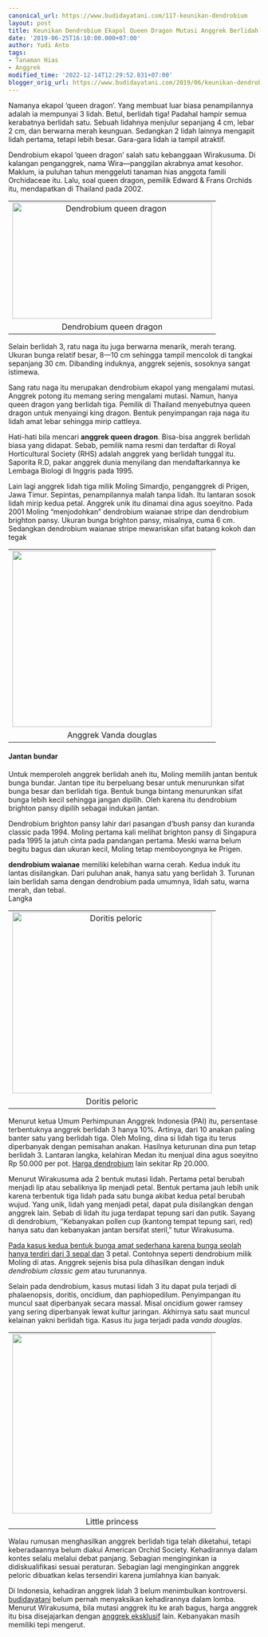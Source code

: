 ```yaml
---
canonical_url: https://www.budidayatani.com/117-keunikan-dendrobium
layout: post
title: Keunikan Dendrobium Ekapol Queen Dragon Mutasi Anggrek Berlidah Tiga
date: '2019-06-25T16:10:00.000+07:00'
author: Yudi Anto
tags:
- Tanaman Hias
- Anggrek
modified_time: '2022-12-14T12:29:52.831+07:00'
blogger_orig_url: https://www.budidayatani.com/2019/06/keunikan-dendrobium-ekapol-queen-dragon.html
---
```


<p>Namanya ekapol &#8216;queen dragon&#8217;. Yang membuat luar biasa penampilannya adalah ia mempunyai 3 lidah. Betul, berlidah tiga! Padahal hampir semua kerabatnya berlidah satu. Sebuah lidahnya menjulur sepanjang 4 cm, lebar 2 cm, dan berwarna merah keunguan. Sedangkan 2 lidah lainnya mengapit lidah pertama, tetapi lebih besar. Gara-gara lidah ia tampil atraktif.</p><p>Dendrobium ekapol ‘queen dragon’ salah satu kebanggaan Wirakusuma. Di kalangan penganggrek, nama Wira—panggilan akrabnya amat kesohor. Maklum, ia puluhan tahun menggeluti tanaman hias anggota famili Orchidaceae itu. Lalu, soal queen dragon, pemilik Edward &amp; Frans Orchids itu, mendapatkan di Thailand pada 2002.</p><table align="center" cellpadding="0" cellspacing="0" style="margin-left: auto;margin-right: auto;text-align: center"><tbody><tr><td style="text-align: center"><a href="https://i0.wp.com/1.bp.blogspot.com/-7aNdRUfdM1U/XRHh4U-RPTI/AAAAAAAACgg/DmZaymEgwJkiYMOqtcB16g1-_ELNjIkxgCLcBGAs/s1600/dendrobium%2Bekapol_800x468.jpg?ssl=1" style="margin-left: auto;margin-right: auto"><img loading="lazy" alt="Dendrobium queen dragon" border="0" data-original-height="468" data-original-width="800" height="233" src="https://i0.wp.com/1.bp.blogspot.com/-7aNdRUfdM1U/XRHh4U-RPTI/AAAAAAAACgg/DmZaymEgwJkiYMOqtcB16g1-_ELNjIkxgCLcBGAs/s400/dendrobium%2Bekapol_800x468.jpg?resize=400%2C233&amp;ssl=1" title="" width="400" data-recalc-dims="1" /></a></td></tr><tr><td style="text-align: center">Dendrobium queen dragon</td></tr></tbody></table><p>Selain berlidah 3, ratu naga itu juga berwarna menarik, merah terang. Ukuran bunga relatif besar, 8—10 cm sehingga tampil mencolok di tangkai sepanjang 30 cm. Dibanding induknya, anggrek sejenis, sosoknya sangat istimewa.</p><p>Sang ratu naga itu merupakan dendrobium ekapol yang mengalami mutasi. Anggrek potong itu memang sering mengalami mutasi. Namun, hanya queen dragon yang berlidah tiga. Pemilik di Thailand menyebutnya queen dragon untuk menyaingi king dragon. Bentuk penyimpangan raja naga itu lidah amat lebar sehingga mirip cattleya.</p><p>Hati-hati bila mencari <b>anggrek queen dragon</b>. Bisa-bisa anggrek berlidah biasa yang didapat. Sebab, pemilik nama resmi dan terdaftar di Royal Horticultural Society (RHS) adalah anggrek yang berlidah tunggal itu. Saporita R.D, pakar anggrek dunia menyilang dan mendaftarkannya ke Lembaga Biologi di Inggris pada 1995.</p><p>Lain lagi anggrek lidah tiga milik Moling Simardjo, penganggrek di Prigen, Jawa Timur. Sepintas, penampilannya malah tanpa lidah. Itu lantaran sosok lidah mirip kedua petal. Anggrek unik itu dinamai dina agus soeyitno. Pada 2001 Moling “menjodohkan” dendrobium waianae stripe dan dendrobium brighton pansy. Ukuran bunga brighton pansy, misalnya, cuma 6 cm. Sedangkan dendrobium waianae stripe mewariskan sifat batang kokoh dan tegak</p><table align="center" cellpadding="0" cellspacing="0" style="margin-left: auto;margin-right: auto;text-align: center"><tbody><tr><td style="text-align: center"><a href="https://i2.wp.com/1.bp.blogspot.com/-kEqQPM1rIeM/XRHiXDR9qYI/AAAAAAAACgs/DnkPyQvdSOc5mFqF9MKJTjWhNtYGl40DQCLcBGAs/s1600/dendrobium%2Bekapol_677x600.jpg?ssl=1" style="margin-left: auto;margin-right: auto"><img loading="lazy" border="0" data-original-height="600" data-original-width="677" height="353" src="https://i0.wp.com/1.bp.blogspot.com/-kEqQPM1rIeM/XRHiXDR9qYI/AAAAAAAACgs/DnkPyQvdSOc5mFqF9MKJTjWhNtYGl40DQCLcBGAs/s400/dendrobium%2Bekapol_677x600.jpg?resize=400%2C353&amp;ssl=1" width="400" data-recalc-dims="1" /></a></td></tr><tr><td style="text-align: center">Anggrek Vanda douglas</td></tr></tbody></table><h4>Jantan bundar</h4><p>Untuk memperoleh anggrek berlidah aneh itu, Moling memilih jantan bentuk bunga bundar. Jantan tipe itu berpeluang besar untuk menurunkan sifat bunga besar dan berlidah tiga. Bentuk bunga bintang menurunkan sifat bunga lebih kecil sehingga jangan dipilih. Oleh karena itu dendrobium brighton pansy dipilih sebagai indukan jantan.</p><p>Dendrobium brighton pansy lahir dari pasangan d’bush pansy dan kuranda classic pada 1994. Moling pertama kali melihat brighton pansy di Singapura pada 1995 Ia jatuh cinta pada pandangan pertama. Meski warna belum begitu bagus dan ukuran kecil, Moling tetap memboyongnya ke Prigen.</p><p><b>dendrobium waianae</b> memiliki kelebihan warna cerah. Kedua induk itu lantas disilangkan. Dari puluhan anak, hanya satu yang berlidah 3. Turunan lain berlidah sama dengan dendrobium pada umumnya, lidah satu, warna merah, dan tebal.<br />Langka</p><table align="center" cellpadding="0" cellspacing="0" style="margin-left: auto;margin-right: auto;text-align: center"><tbody><tr><td style="text-align: center"><a href="https://i0.wp.com/1.bp.blogspot.com/-WBQSH81I-iA/XRHiRtFi4NI/AAAAAAAACgo/XtKV4V2jGkouxGhAh8au-Ehu3Z4-mIO_gCLcBGAs/s1600/dendrobium%2Bekapol_658x600.jpg?ssl=1" style="margin-left: auto;margin-right: auto"><img loading="lazy" alt="Doritis peloric" border="0" data-original-height="600" data-original-width="658" height="363" src="https://i1.wp.com/1.bp.blogspot.com/-WBQSH81I-iA/XRHiRtFi4NI/AAAAAAAACgo/XtKV4V2jGkouxGhAh8au-Ehu3Z4-mIO_gCLcBGAs/s400/dendrobium%2Bekapol_658x600.jpg?resize=400%2C363&amp;ssl=1" title="" width="400" data-recalc-dims="1" /></a></td></tr><tr><td style="text-align: center">Doritis peloric</td></tr></tbody></table><p>Menurut ketua Umum Perhimpunan Anggrek Indonesia (PAI) itu, persentase terbentuknya anggrek berlidah 3 hanya 10%. Artinya, dari 10 anakan paling banter satu yang berlidah tiga. Oleh Moling, dina si lidah tiga itu terus diperbanyak dengan pemisahan anakan. Hasilnya keturunan dina pun tetap berlidah 3. Lantaran langka, kelahiran Medan itu menjual dina agus soeyitno Rp 50.000 per pot. <a href="https://www.budidayatani.com/2019/06/koleksi-bunga-anggrek-terlengkap-dari.html">Harga dendrobium</a> lain sekitar Rp 20.000.</p><p>Menurut Wirakusuma ada 2 bentuk mutasi lidah. Pertama petal berubah menjadi lip atau sebaliknya lip menjadi petal. Bentuk pertama jauh lebih unik karena terbentuk tiga lidah pada satu bunga akibat kedua petal berubah wujud. Yang unik, lidah yang menjadi petal, dapat pula disilangkan dengan anggrek lain. Sebab di lidah itu juga terdapat tepung sari dan putik. Sayang di dendrobium, ’’Kebanyakan pollen cup (kantong tempat tepung sari, red) hanya satu dan kebanyakan jantan bersifat steril,” tutur Wirakusuma.</p><p><a href="https://www.budidayatani.com/2019/07/ciri-ciri-dan-karakteristik-umum-pada.html" style="width: auto !important" data-wpil-post-to-="data-wpil-post-to-">Pada kasus kedua bentuk bunga amat sederhana karena bunga seolah hanya terdiri dari 3 sepal dan</a> 3 petal. Contohnya seperti dendrobium milik Moling di atas. Anggrek sejenis bisa pula dihasilkan dengan induk <i>dendrobium classic gem</i> atau turunannya.</p><p>Selain pada dendrobium, kasus mutasi lidah 3 itu dapat pula terjadi di phalaenopsis, doritis, oncidium, dan paphiopedilum. Penyimpangan itu muncul saat diperbanyak secara massal. Misal oncidium gower ramsey yang sering diperbanyak lewat kultur jaringan. Akhirnya satu saat muncul kelainan yakni berlidah tiga. Kasus itu juga terjadi pada <i>vanda douglas</i>.</p><table align="center" cellpadding="0" cellspacing="0" style="margin-left: auto;margin-right: auto;text-align: center"><tbody><tr><td style="text-align: center"><a href="https://i2.wp.com/1.bp.blogspot.com/-U6fMJCvhIjM/XRHidvFFGvI/AAAAAAAACgw/BduM27XcwNIOKbaZh7WSNyzznW6eZ0QEACLcBGAs/s1600/dendrobium%2Bekapol_666x600.jpg?ssl=1" style="margin-left: auto;margin-right: auto"><img loading="lazy" border="0" data-original-height="600" data-original-width="666" height="360" src="https://i0.wp.com/1.bp.blogspot.com/-U6fMJCvhIjM/XRHidvFFGvI/AAAAAAAACgw/BduM27XcwNIOKbaZh7WSNyzznW6eZ0QEACLcBGAs/s400/dendrobium%2Bekapol_666x600.jpg?resize=400%2C360&amp;ssl=1" width="400" data-recalc-dims="1" /></a></td></tr><tr><td style="text-align: center">Little princess</td></tr></tbody></table><p>Walau rumusan menghasilkan anggrek berlidah tiga telah diketahui, tetapi keberadaannya belum diakui American Orchid Society. Kehadirannya dalam kontes selalu melalui debat panjang. Sebagian menginginkan ia didiskualifikasi sesuai peraturan. Sebagian lagi menginginkan anggrek peloric dibuatkan kelas tersendiri karena jumlahnya kian banyak.</p><p>Di Indonesia, kehadiran anggrek lidah 3 belum menimbulkan kontroversi.<a href="https://www.budidayatani.com/"> budidayatani</a> belum pernah menyaksikan kehadirannya dalam lomba. Menurut Wirakusuma, bila mutasi anggrek itu ke arah bagus, harga anggrek itu bisa disejajarkan dengan <a href="https://www.budidayatani.com/2019/06/5-varietas-anggrek-import-terpopuler.html">anggrek eksklusif</a> lain. Kebanyakan masih memiliki tepi mengerut.</p>